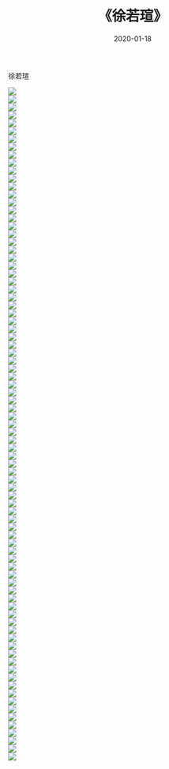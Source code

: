 ﻿---
layout: post
title:  《徐若瑄》
date:   2020-01-18
img: http://img.660000.xyz/Sharelink/壁纸/明星魅力/华人明星/徐若瑄/000.jpg
categories: [美女, 清纯, 唯美]
---

徐若瑄

 ![](http://img.660000.xyz/Sharelink/壁纸/明星魅力/华人明星/徐若瑄/001.jpg) <br>![](http://img.660000.xyz/Sharelink/壁纸/明星魅力/华人明星/徐若瑄/002.jpg) <br>![](http://img.660000.xyz/Sharelink/壁纸/明星魅力/华人明星/徐若瑄/003.jpg) <br>![](http://img.660000.xyz/Sharelink/壁纸/明星魅力/华人明星/徐若瑄/004.jpg) <br>![](http://img.660000.xyz/Sharelink/壁纸/明星魅力/华人明星/徐若瑄/005.jpg) <br>![](http://img.660000.xyz/Sharelink/壁纸/明星魅力/华人明星/徐若瑄/006.jpg) <br>![](http://img.660000.xyz/Sharelink/壁纸/明星魅力/华人明星/徐若瑄/007.jpg) <br>![](http://img.660000.xyz/Sharelink/壁纸/明星魅力/华人明星/徐若瑄/008.jpg) <br>![](http://img.660000.xyz/Sharelink/壁纸/明星魅力/华人明星/徐若瑄/009.jpg) <br>![](http://img.660000.xyz/Sharelink/壁纸/明星魅力/华人明星/徐若瑄/010.jpg) <br>![](http://img.660000.xyz/Sharelink/壁纸/明星魅力/华人明星/徐若瑄/011.jpg) <br>![](http://img.660000.xyz/Sharelink/壁纸/明星魅力/华人明星/徐若瑄/012.jpg) <br>![](http://img.660000.xyz/Sharelink/壁纸/明星魅力/华人明星/徐若瑄/013.jpg) <br>![](http://img.660000.xyz/Sharelink/壁纸/明星魅力/华人明星/徐若瑄/014.jpg) <br>![](http://img.660000.xyz/Sharelink/壁纸/明星魅力/华人明星/徐若瑄/015.jpg) <br>![](http://img.660000.xyz/Sharelink/壁纸/明星魅力/华人明星/徐若瑄/016.jpg) <br>![](http://img.660000.xyz/Sharelink/壁纸/明星魅力/华人明星/徐若瑄/017.jpg) <br>![](http://img.660000.xyz/Sharelink/壁纸/明星魅力/华人明星/徐若瑄/018.jpg) <br>![](http://img.660000.xyz/Sharelink/壁纸/明星魅力/华人明星/徐若瑄/019.jpg) <br>![](http://img.660000.xyz/Sharelink/壁纸/明星魅力/华人明星/徐若瑄/020.jpg) <br>![](http://img.660000.xyz/Sharelink/壁纸/明星魅力/华人明星/徐若瑄/021.jpg) <br>![](http://img.660000.xyz/Sharelink/壁纸/明星魅力/华人明星/徐若瑄/022.jpg) <br>![](http://img.660000.xyz/Sharelink/壁纸/明星魅力/华人明星/徐若瑄/023.jpg) <br>![](http://img.660000.xyz/Sharelink/壁纸/明星魅力/华人明星/徐若瑄/024.jpg) <br>![](http://img.660000.xyz/Sharelink/壁纸/明星魅力/华人明星/徐若瑄/025.jpg) <br>![](http://img.660000.xyz/Sharelink/壁纸/明星魅力/华人明星/徐若瑄/026.jpg) <br>![](http://img.660000.xyz/Sharelink/壁纸/明星魅力/华人明星/徐若瑄/027.jpg) <br>![](http://img.660000.xyz/Sharelink/壁纸/明星魅力/华人明星/徐若瑄/028.jpg) <br>![](http://img.660000.xyz/Sharelink/壁纸/明星魅力/华人明星/徐若瑄/029.jpg) <br>![](http://img.660000.xyz/Sharelink/壁纸/明星魅力/华人明星/徐若瑄/030.jpg) <br>![](http://img.660000.xyz/Sharelink/壁纸/明星魅力/华人明星/徐若瑄/031.jpg) <br>![](http://img.660000.xyz/Sharelink/壁纸/明星魅力/华人明星/徐若瑄/032.jpg) <br>![](http://img.660000.xyz/Sharelink/壁纸/明星魅力/华人明星/徐若瑄/033.jpg) <br>![](http://img.660000.xyz/Sharelink/壁纸/明星魅力/华人明星/徐若瑄/034.jpg) <br>![](http://img.660000.xyz/Sharelink/壁纸/明星魅力/华人明星/徐若瑄/035.jpg) <br>![](http://img.660000.xyz/Sharelink/壁纸/明星魅力/华人明星/徐若瑄/036.jpg) <br>![](http://img.660000.xyz/Sharelink/壁纸/明星魅力/华人明星/徐若瑄/037.jpg) <br>![](http://img.660000.xyz/Sharelink/壁纸/明星魅力/华人明星/徐若瑄/038.jpg) <br>![](http://img.660000.xyz/Sharelink/壁纸/明星魅力/华人明星/徐若瑄/039.jpg) <br>![](http://img.660000.xyz/Sharelink/壁纸/明星魅力/华人明星/徐若瑄/040.jpg) <br>![](http://img.660000.xyz/Sharelink/壁纸/明星魅力/华人明星/徐若瑄/041.jpg) <br>![](http://img.660000.xyz/Sharelink/壁纸/明星魅力/华人明星/徐若瑄/042.jpg) <br>![](http://img.660000.xyz/Sharelink/壁纸/明星魅力/华人明星/徐若瑄/043.jpg) <br>![](http://img.660000.xyz/Sharelink/壁纸/明星魅力/华人明星/徐若瑄/044.jpg) <br>![](http://img.660000.xyz/Sharelink/壁纸/明星魅力/华人明星/徐若瑄/045.jpg) <br>![](http://img.660000.xyz/Sharelink/壁纸/明星魅力/华人明星/徐若瑄/046.jpg) <br>![](http://img.660000.xyz/Sharelink/壁纸/明星魅力/华人明星/徐若瑄/047.jpg) <br>![](http://img.660000.xyz/Sharelink/壁纸/明星魅力/华人明星/徐若瑄/048.jpg) <br>![](http://img.660000.xyz/Sharelink/壁纸/明星魅力/华人明星/徐若瑄/049.jpg) <br>![](http://img.660000.xyz/Sharelink/壁纸/明星魅力/华人明星/徐若瑄/050.jpg) <br>![](http://img.660000.xyz/Sharelink/壁纸/明星魅力/华人明星/徐若瑄/051.jpg) <br>![](http://img.660000.xyz/Sharelink/壁纸/明星魅力/华人明星/徐若瑄/052.jpg) <br>![](http://img.660000.xyz/Sharelink/壁纸/明星魅力/华人明星/徐若瑄/053.jpg) <br>![](http://img.660000.xyz/Sharelink/壁纸/明星魅力/华人明星/徐若瑄/054.jpg) <br>![](http://img.660000.xyz/Sharelink/壁纸/明星魅力/华人明星/徐若瑄/055.jpg) <br>![](http://img.660000.xyz/Sharelink/壁纸/明星魅力/华人明星/徐若瑄/056.jpg) <br>![](http://img.660000.xyz/Sharelink/壁纸/明星魅力/华人明星/徐若瑄/057.jpg) <br>![](http://img.660000.xyz/Sharelink/壁纸/明星魅力/华人明星/徐若瑄/058.jpg) <br>![](http://img.660000.xyz/Sharelink/壁纸/明星魅力/华人明星/徐若瑄/059.jpg) <br>![](http://img.660000.xyz/Sharelink/壁纸/明星魅力/华人明星/徐若瑄/060.jpg) <br>![](http://img.660000.xyz/Sharelink/壁纸/明星魅力/华人明星/徐若瑄/061.jpg) <br>![](http://img.660000.xyz/Sharelink/壁纸/明星魅力/华人明星/徐若瑄/062.jpg) <br>![](http://img.660000.xyz/Sharelink/壁纸/明星魅力/华人明星/徐若瑄/063.jpg) <br>![](http://img.660000.xyz/Sharelink/壁纸/明星魅力/华人明星/徐若瑄/064.jpg) <br>![](http://img.660000.xyz/Sharelink/壁纸/明星魅力/华人明星/徐若瑄/065.jpg) <br>![](http://img.660000.xyz/Sharelink/壁纸/明星魅力/华人明星/徐若瑄/066.jpg) <br>![](http://img.660000.xyz/Sharelink/壁纸/明星魅力/华人明星/徐若瑄/067.jpg) <br>![](http://img.660000.xyz/Sharelink/壁纸/明星魅力/华人明星/徐若瑄/068.jpg) <br>![](http://img.660000.xyz/Sharelink/壁纸/明星魅力/华人明星/徐若瑄/069.jpg) <br>![](http://img.660000.xyz/Sharelink/壁纸/明星魅力/华人明星/徐若瑄/070.jpg) <br>![](http://img.660000.xyz/Sharelink/壁纸/明星魅力/华人明星/徐若瑄/071.jpg) <br>![](http://img.660000.xyz/Sharelink/壁纸/明星魅力/华人明星/徐若瑄/072.jpg) <br>![](http://img.660000.xyz/Sharelink/壁纸/明星魅力/华人明星/徐若瑄/073.jpg) <br>![](http://img.660000.xyz/Sharelink/壁纸/明星魅力/华人明星/徐若瑄/074.jpg) <br>![](http://img.660000.xyz/Sharelink/壁纸/明星魅力/华人明星/徐若瑄/075.jpg) <br>![](http://img.660000.xyz/Sharelink/壁纸/明星魅力/华人明星/徐若瑄/076.jpg) <br>![](http://img.660000.xyz/Sharelink/壁纸/明星魅力/华人明星/徐若瑄/077.jpg) <br>![](http://img.660000.xyz/Sharelink/壁纸/明星魅力/华人明星/徐若瑄/078.jpg) <br>![](http://img.660000.xyz/Sharelink/壁纸/明星魅力/华人明星/徐若瑄/079.jpg) <br>![](http://img.660000.xyz/Sharelink/壁纸/明星魅力/华人明星/徐若瑄/080.jpg) <br>![](http://img.660000.xyz/Sharelink/壁纸/明星魅力/华人明星/徐若瑄/081.jpg) <br>![](http://img.660000.xyz/Sharelink/壁纸/明星魅力/华人明星/徐若瑄/082.jpg) <br>![](http://img.660000.xyz/Sharelink/壁纸/明星魅力/华人明星/徐若瑄/083.jpg) <br>![](http://img.660000.xyz/Sharelink/壁纸/明星魅力/华人明星/徐若瑄/084.jpg) <br>![](http://img.660000.xyz/Sharelink/壁纸/明星魅力/华人明星/徐若瑄/085.jpg) <br>
